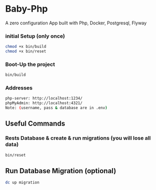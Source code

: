 # Baby-Php
A zero configuration App built with Php, Docker, Postgresql, Flyway
### initial Setup (only once)
```bash
chmod +x bin/build
chmod +x bin/reset
```
### Boot-Up the project
```bash
bin/build
```

### Addresses
```bash
php-server: http://localhost:1234/
phpMyAdmin: http://localhost:4321/ 
Note: (username, pass & database are in .env)
```

## Useful Commands
### Rests Database & create & run migrations (you will lose all data)
```bash
bin/reset
```


## Run Database Migration (optional)
```bash
dc up migration
```




